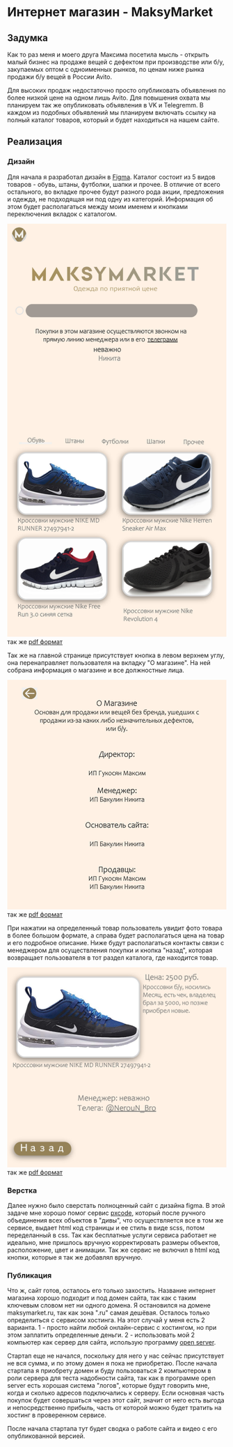 # Интернет магазин - MaksyMarket

## Задумка

Как то раз меня и моего друга Максима посетила мысль - открыть малый бизнес на продаже вещей с дефектом при производстве или б/у, закупаемых оптом с одноименных рынков, по ценам ниже рынка продажи б/у вещей в России Avito.

Для высоких продаж недостаточно просто опубликовать объявления по более низкой цене на одном лишь Avito. Для повышения охвата мы планируем так же опубликовать объявления в VK и Telegremm. В каждом из подобных объявлений мы планируем включать ссылку на полный каталог товаров, который и будет находиться на нашем сайте.

## Реализация

### Дизайн
Для начала я разработал дизайн в [Figma](MaksyMarket.fig). Каталог состоит из 5 видов товаров - обувь, штаны, футболки, шапки и прочее. В отличие от всего остального, во вкладке прочее будут разного рода акции, предложения и одежда, не подходящая ни под одну из категорий. Информация об этом будет располагаться между моим именем и кнопками переключения вкладок с каталогом. 

![Index](localhost_8000_index.html.jpg)
так же [pdf формат](localhost_8000_index.html.pdf) 

Так же на главной странице присутствует кнопка в левом верхнем углу, она перенаправляет пользователя на вкладку "О магазине". На ней собрана информация о магазине и все должностные лица.

![o_mag](localhost_8000_O_mag.html.jpg)
так же [pdf формат](localhost_8000_O_mag.html.pdf)

При нажатии на определенный товар пользователь увидит фото товара в более большом формате, а справа будет располагаться цена на товар и его подробное описание. Ниже будут располагаться контакты связи с менеджером для осуществления покупки и кнопка "назад", которая возвращает пользователя в тот раздел каталога, где находится товар.

![lot](localhost_8000_NIKE-MD-RUNNER-27497941-2.html.jpg)
так же [pdf формат](localhost_8000_NIKE-MD-RUNNER-27497941-2.html.pdf)

### Верстка

Далее нужно было сверстать полноценный сайт с дизайна figma. В этой задаче мне хорошо помог сервис [pxcode](https://www.pxcode.io), который после ручного объединения всех объектов в "дивы", что осуществляется все в том же сервисе, выдает html код страницы и ее стиль в виде scss, потом переделанный в css. Так как бесплатные услуги сервиса работает не идеально, мне пришлось вручную корректировать размеры объектов, расположение, цвет и анимации. Так же сервис не включил в html код кнопки, которые я так же добавлял вручную.

### Публикация

Что ж, сайт готов, осталось его только захостить. Название интернет магазина хорошо подходит и под домен сайта, так как с таким ключевым словом нет ни одного домена. Я остановился на домене maksymarket.ru, так как зона ".ru" самая дешёвая. Осталось только определиться с сервисом хостинга. На этот случай у меня есть 2 варианта. 1 - просто найти любой онлайн-сервис с хостингом, но при этом заплатить определенные деньги. 2 - использовать мой 2 компьютер как сервер для сайта, использую программу [open server](https://ospanel.io).

Стартап еще не начался, поскольку для него у нас сейчас присутствует не вся сумма, и по этому домен я пока не приобретаю. После начала стартапа я приобрету домен и буду пользоваться 2 компьютером в роли сервера для теста надобности сайта, так как в программе open server есть хорошая система "логов", которые будут говорить мне, когда и сколько адресов подключались к серверу. Если основная часть покупок будет совершаться через этот сайт, значит от него есть выгода и непосредственно прибыль, часть от которой можно будет тратить на хостинг в проверенном сервисе.

После начала стартапа тут будет сводка о работе сайта и видео с его опубликованной версией. 

